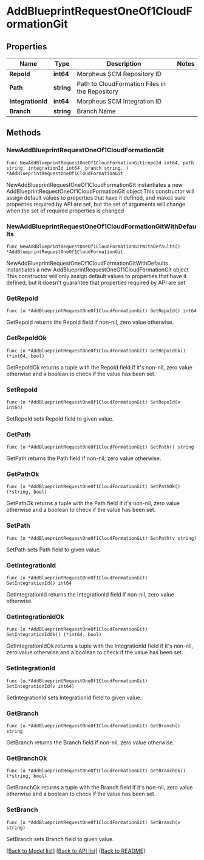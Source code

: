 # AddBlueprintRequestOneOf1CloudFormationGit

## Properties

Name | Type | Description | Notes
------------ | ------------- | ------------- | -------------
**RepoId** | **int64** | Morpheus SCM Repository ID | 
**Path** | **string** | Path to CloudFormation Files in the Repository | 
**IntegrationId** | **int64** | Morpheus SCM Integration ID | 
**Branch** | **string** | Branch Name | 

## Methods

### NewAddBlueprintRequestOneOf1CloudFormationGit

`func NewAddBlueprintRequestOneOf1CloudFormationGit(repoId int64, path string, integrationId int64, branch string, ) *AddBlueprintRequestOneOf1CloudFormationGit`

NewAddBlueprintRequestOneOf1CloudFormationGit instantiates a new AddBlueprintRequestOneOf1CloudFormationGit object
This constructor will assign default values to properties that have it defined,
and makes sure properties required by API are set, but the set of arguments
will change when the set of required properties is changed

### NewAddBlueprintRequestOneOf1CloudFormationGitWithDefaults

`func NewAddBlueprintRequestOneOf1CloudFormationGitWithDefaults() *AddBlueprintRequestOneOf1CloudFormationGit`

NewAddBlueprintRequestOneOf1CloudFormationGitWithDefaults instantiates a new AddBlueprintRequestOneOf1CloudFormationGit object
This constructor will only assign default values to properties that have it defined,
but it doesn't guarantee that properties required by API are set

### GetRepoId

`func (o *AddBlueprintRequestOneOf1CloudFormationGit) GetRepoId() int64`

GetRepoId returns the RepoId field if non-nil, zero value otherwise.

### GetRepoIdOk

`func (o *AddBlueprintRequestOneOf1CloudFormationGit) GetRepoIdOk() (*int64, bool)`

GetRepoIdOk returns a tuple with the RepoId field if it's non-nil, zero value otherwise
and a boolean to check if the value has been set.

### SetRepoId

`func (o *AddBlueprintRequestOneOf1CloudFormationGit) SetRepoId(v int64)`

SetRepoId sets RepoId field to given value.


### GetPath

`func (o *AddBlueprintRequestOneOf1CloudFormationGit) GetPath() string`

GetPath returns the Path field if non-nil, zero value otherwise.

### GetPathOk

`func (o *AddBlueprintRequestOneOf1CloudFormationGit) GetPathOk() (*string, bool)`

GetPathOk returns a tuple with the Path field if it's non-nil, zero value otherwise
and a boolean to check if the value has been set.

### SetPath

`func (o *AddBlueprintRequestOneOf1CloudFormationGit) SetPath(v string)`

SetPath sets Path field to given value.


### GetIntegrationId

`func (o *AddBlueprintRequestOneOf1CloudFormationGit) GetIntegrationId() int64`

GetIntegrationId returns the IntegrationId field if non-nil, zero value otherwise.

### GetIntegrationIdOk

`func (o *AddBlueprintRequestOneOf1CloudFormationGit) GetIntegrationIdOk() (*int64, bool)`

GetIntegrationIdOk returns a tuple with the IntegrationId field if it's non-nil, zero value otherwise
and a boolean to check if the value has been set.

### SetIntegrationId

`func (o *AddBlueprintRequestOneOf1CloudFormationGit) SetIntegrationId(v int64)`

SetIntegrationId sets IntegrationId field to given value.


### GetBranch

`func (o *AddBlueprintRequestOneOf1CloudFormationGit) GetBranch() string`

GetBranch returns the Branch field if non-nil, zero value otherwise.

### GetBranchOk

`func (o *AddBlueprintRequestOneOf1CloudFormationGit) GetBranchOk() (*string, bool)`

GetBranchOk returns a tuple with the Branch field if it's non-nil, zero value otherwise
and a boolean to check if the value has been set.

### SetBranch

`func (o *AddBlueprintRequestOneOf1CloudFormationGit) SetBranch(v string)`

SetBranch sets Branch field to given value.



[[Back to Model list]](../README.md#documentation-for-models) [[Back to API list]](../README.md#documentation-for-api-endpoints) [[Back to README]](../README.md)


